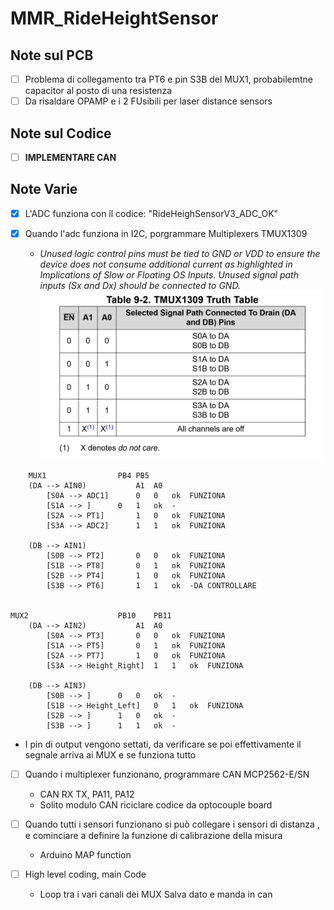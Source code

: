 # MMR_RideHeightSensor

## Note sul PCB
- [ ] Problema di collegamento tra PT6 e pin S3B del MUX1, probabilemtne capacitor al posto di una resistenza
- [ ] Da risaldare OPAMP e i 2 FUsibili per laser distance sensors

## Note sul Codice
- [ ] **IMPLEMENTARE CAN**

## Note Varie

- [x] L'ADC funziona con il codice: "RideHeighSensorV3_ADC_OK"

- [x] Quando l'adc funziona in I2C, porgrammare Multiplexers TMUX1309
    - *Unused logic control pins must be tied to GND or VDD to ensure the device does not consume additional current as highlighted in Implications of Slow or Floating OS Inputs. Unused signal path inputs (Sx and Dx) should be connected to GND.*
    ![Table](/MUX%20Control%20Table.png)

```
    MUX1				PB4	PB5
	(DA --> AIN0)			A1	A0
		[S0A --> ADC1]		0	0	ok	FUNZIONA
		[S1A --> ]		0	1	ok	-
		[S2A --> PT1]		1	0	ok	FUNZIONA
		[S3A --> ADC2]		1	1	ok	FUNZIONA

	(DB --> AIN1)	
		[S0B --> PT2]		0	0	ok	FUNZIONA
		[S1B --> PT8]		0	1	ok	FUNZIONA
		[S2B --> PT4]		1	0	ok	FUNZIONA
		[S3B --> PT6]		1	1	ok	-DA CONTROLLARE


MUX2					PB10	PB11
	(DA --> AIN2)			A1	A0
		[S0A --> PT3]		0	0	ok	FUNZIONA
		[S1A --> PT5]		0	1	ok	FUNZIONA
		[S2A --> PT7]		1	0	ok	FUNZIONA
		[S3A --> Height_Right]	1	1	ok	FUNZIONA

	(DB --> AIN3)			
		[S0B --> ]		0	0	ok	-
		[S1B --> Height_Left]	0	1	ok	FUNZIONA
		[S2B --> ]		1	0	ok	-
		[S3B --> ]		1	1	ok	-
```
     
- I pin di output vengono settati, da verificare se poi effettivamente il segnale arriva ai MUX e se funziona tutto 

- [ ] Quando i multiplexer funzionano, programmare CAN MCP2562-E/SN
    - CAN RX TX, PA11, PA12
    - Solito modulo CAN riciclare codice da optocouple board

- [ ] Quando tutti i sensori funzionano si può collegare i sensori di distanza , e cominciare a definire la funzione di calibrazione della misura
    - Arduino MAP function

- [ ] High level coding, main Code 
    - Loop tra i vari canali dei MUX Salva dato e manda in can
